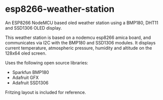 # esp8266-weather-station
An ESP8266 NodeMCU based oled weather station using a BMP180, DHT11 and SSD1306 OLED display.

This weather station is based on a nodemcu esp8266 amica board, and communicates via I2C with the BMP180 and SSD1306 modules. It displays current temperature, atmospheric pressure, humidity and altitude on the 128x64 oled screen.

Uses the following open source libraries:
- Sparkfun BMP180
- Adafruit GFX
- Adafruit SSD1306

Fritzing layout is included for reference.


